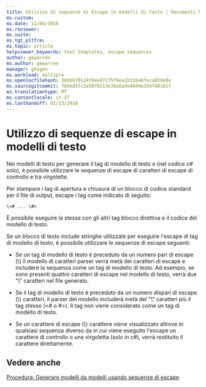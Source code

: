 ```yaml
---
title: Utilizzo di sequenze di Escape in modelli di testo | Documenti Microsoft
ms.custom: 
ms.date: 11/04/2016
ms.reviewer: 
ms.suite: 
ms.tgt_pltfrm: 
ms.topic: article
helpviewer_keywords: text templates, escape sequences
author: gewarren
ms.author: gewarren
manager: ghogen
ms.workload: multiple
ms.openlocfilehash: 3bbb970124f84e07275f8ea1b326a6feca02de8e
ms.sourcegitcommit: f89ed5fc2e5078213e30a6ade4604e34df48181f
ms.translationtype: MT
ms.contentlocale: it-IT
ms.lasthandoff: 01/13/2018
---
```

# <a name="using-escape-sequences-in-text-templates"></a>Utilizzo di sequenze di escape in modelli di testo
Nei modelli di testo per generare il tag di modello di testo e (nel codice c# solo), è possibile utilizzare le sequenze di escape di caratteri di escape di controllo e tra virgolette.  
  
 Per stampare i tag di apertura e chiusura di un blocco di codice standard per il file di output, escape i tag come indicato di seguito:  
  
```  
\<# ... \#>  
```  
  
 È possibile eseguire la stessa con gli altri tag blocco direttiva e il codice del modello di testo.  
  
 Se un blocco di testo include stringhe utilizzate per eseguire l'escape di tag di modello di testo, è possibile utilizzare le sequenze di escape seguenti:  
  
-   Se un tag di modello di testo è preceduto da un numero pari di escape (\\) il modello di caratteri parser verrà metà dei caratteri di escape e includere la sequenza come un tag di modello di testo. Ad esempio, se sono presenti quattro caratteri di escape nel modello di testo, verrà due "\\" caratteri nel file generato.  
  
-   Se il tag di modello di testo è preceduto da un numero dispari di escape (\\) caratteri, il parser del modello includerà metà del "\\" caratteri più il tag stesso (\<# o #>). Il tag non viene considerato come un tag di modello di testo.  
  
-   Se un carattere di escape (\\) carattere viene visualizzato altrove in qualsiasi sequenza diverso da in cui viene eseguito l'escape un carattere di controllo o una virgoletta (solo in c#), verrà restituito il carattere direttamente.  
  
## <a name="see-also"></a>Vedere anche  
 [Procedura: Generare modelli da modelli usando sequenze di escape](../modeling/how-to-generate-templates-from-templates-by-using-escape-sequences.md)